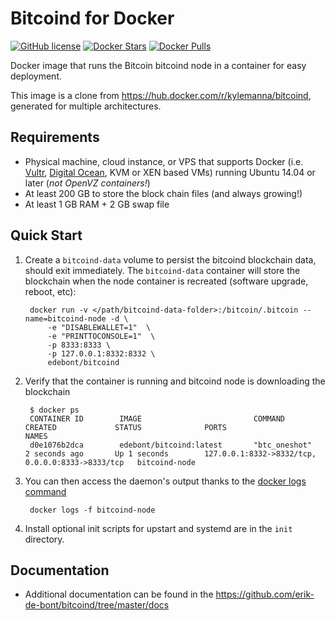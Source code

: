Bitcoind for Docker
===================

[![GitHub license](https://img.shields.io/badge/license-MIT-blue.svg?style=flat-square)](https://raw.githubusercontent.com/edebont/bitcoind/master/LICENSE)
[![Docker Stars](https://img.shields.io/docker/stars/edebont/bitcoind.svg)](https://hub.docker.com/r/edebont/bitcoind/)
[![Docker Pulls](https://img.shields.io/docker/pulls/edebont/bitcoind.svg)](https://hub.docker.com/r/edebont/bitcoind/)


Docker image that runs the Bitcoin bitcoind node in a container for easy deployment. 

This image is a clone from https://hub.docker.com/r/kylemanna/bitcoind, generated for multiple architectures. 


Requirements
------------

* Physical machine, cloud instance, or VPS that supports Docker (i.e. [Vultr](http://bit.ly/1HngXg0), [Digital Ocean](http://bit.ly/18AykdD), KVM or XEN based VMs) running Ubuntu 14.04 or later (*not OpenVZ containers!*)
* At least 200 GB to store the block chain files (and always growing!)
* At least 1 GB RAM + 2 GB swap file


Quick Start
-----------

1. Create a `bitcoind-data` volume to persist the bitcoind blockchain data, should exit immediately.  The `bitcoind-data` container will store the blockchain when the node container is recreated (software upgrade, reboot, etc):

        docker run -v </path/bitcoind-data-folder>:/bitcoin/.bitcoin --name=bitcoind-node -d \
            -e "DISABLEWALLET=1"  \
            -e "PRINTTOCONSOLE=1"  \
            -p 8333:8333 \
            -p 127.0.0.1:8332:8332 \
            edebont/bitcoind

2. Verify that the container is running and bitcoind node is downloading the blockchain

        $ docker ps
        CONTAINER ID        IMAGE                         COMMAND             CREATED             STATUS              PORTS                                              NAMES
        d0e1076b2dca        edebont/bitcoind:latest       "btc_oneshot"       2 seconds ago       Up 1 seconds        127.0.0.1:8332->8332/tcp, 0.0.0.0:8333->8333/tcp   bitcoind-node

3. You can then access the daemon's output thanks to the [docker logs command]( https://docs.docker.com/reference/commandline/cli/#logs)

        docker logs -f bitcoind-node

4. Install optional init scripts for upstart and systemd are in the `init` directory.


Documentation
-------------

* Additional documentation can be found in the https://github.com/erik-de-bont/bitcoind/tree/master/docs